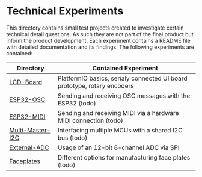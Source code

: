 Technical Experiments
=====================

This directory contains small test projects created to investigate certain
technical detail questions. As such they are not part of the final product
but inform the product development. Each experiment contains a README file
with detailed documentation and its findings. The following experiments are
contained:

| **Directory**                         | **Contained Experiment** |
|---------------------------------------|--------------------------|
| [LCD-Board](LCD-Board/)               | PlatformIO basics, serialy connected UI board prototype, rotary encoders |
| [ESP32-OSC](ESP32-OSC/)               | Sending and receiving OSC messages with the ESP32 (todo) |
| [ESP32-MIDI](ESP32-MIDI/)             | Sending and receiving MIDI via a hardware MIDI connection (todo) |
| [Multi-Master-I2C](Multi-Master-I2C/) | Interfacing multiple MCUs with a shared I2C bus (todo) |
| [External-ADC](External-ADC)          | Usage of an 12-bit 8-channel ADC via SPI |
| [Faceplates](Faceplates/)             | Different options for manufacturing face plates (todo) |
